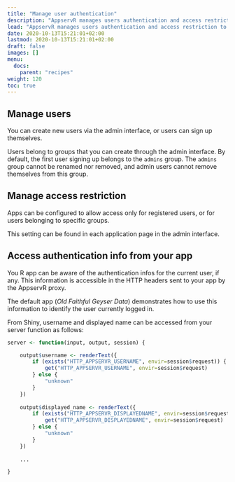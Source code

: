 ```yaml
---
title: "Manage user authentication"
description: "AppservR manages users authentication and access restriction to your apps."
lead: "AppservR manages users authentication and access restriction to your apps."
date: 2020-10-13T15:21:01+02:00
lastmod: 2020-10-13T15:21:01+02:00
draft: false
images: []
menu:
  docs:
    parent: "recipes"
weight: 120
toc: true
---
```


## Manage users

You can create new users via the admin interface, or users can sign up themselves.

Users belong to groups that you can create through the admin interface. By default, the first user signing up belongs to the `admins` group. The `admins` group cannot be renamed nor removed, and admin users cannot remove themselves from this group.

## Manage access restriction

Apps can be configured to allow access only for registered users, or for users belonging to specific groups.

This setting can be found in each application page in the admin interface.

## Access authentication info from your app

You R app can be aware of the authentication infos for the current user, if any. This information is accessible in the HTTP headers sent to your app by the AppservR proxy.

The default app (*Old Faithful Geyser Data*) demonstrates how to use this information to identify the user currently logged in.

From Shiny, username and displayed name can be accessed from your server function as follows:

``` R
server <- function(input, output, session) {

    output$username <- renderText({
        if (exists("HTTP_APPSERVR_USERNAME", envir=session$request)) {
            get("HTTP_APPSERVR_USERNAME", envir=session$request)
        } else {
            "unknown"
        }
    })
        
    output$displayed_name <- renderText({
        if (exists("HTTP_APPSERVR_DISPLAYEDNAME", envir=session$request)) {
            get("HTTP_APPSERVR_DISPLAYEDNAME", envir=session$request)
        } else {
            "unknown"
        }
    })
    
    ...

}

```


